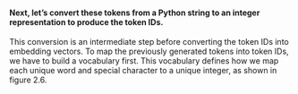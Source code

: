 #### Next, let’s convert these tokens from a Python string to an integer representation to produce the token IDs. 
This conversion is an intermediate step before converting the token IDs into embedding vectors.
To map the previously generated tokens into token IDs, we have to build a vocabulary
first. This vocabulary defines how we map each unique word and special character
to a unique integer, as shown in figure 2.6.
